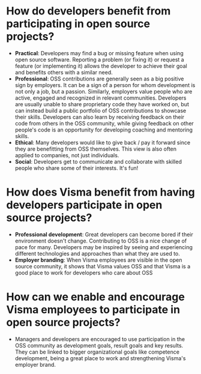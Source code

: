 # How do developers benefit from participating in open source projects?

* **Practical**: Developers may find a bug or missing feature when using open source software. Reporting a problem (or fixing it) or request a feature (or implementing it) allows the developer to achieve their goal and benefits others with a similar need.
* **Professional**: OSS contributions are generally seen as a big positive sign by employers. It can be a sign of a person for whom development is not only a job, but a passion. Similarly, employers value people who are active, engaged and recognized in relevant communities. Developers are usually unable to share proprietary code they have worked on, but can instead build a public portfolio of OSS contributions to showcase their skills. Developers can also learn by receiving feedback on their code from others in the OSS community, while giving feedback on other people's code is an opportunity for developing coaching and mentoring skills.
* **Ethical**: Many developers would like to give back / pay it forward since they are benefitting from OSS themselves. This view is also often applied to companies, not just individuals.
* **Social**: Developers get to communicate and collaborate with skilled people who share some of their interests. It's fun!

# How does Visma benefit from having developers participate in open source projects?

* **Professional development**: Great developers can become bored if their environment doesn't change. Contributing to OSS is a nice change of pace for many. Developers may be inspired by seeing and experiencing different technologies and approaches than what they are used to.
* **Employer branding**: When Visma employees are visible in the open source community, it shows that Visma values OSS and that Visma is a good place to work for developers who care about OSS

# How can we enable and encourage Visma employees to participate in open source projects?

* Managers and developers are encouraged to use participation in the OSS community as development goals, result goals and key results. They can be linked to bigger organizational goals like competence development, being a great place to work and strengthening Visma's employer brand.
